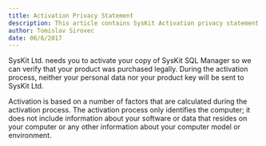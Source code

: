 ```yaml
---
title: Activation Privacy Statement
description: This article contains SysKit Activation privacy statement.
author: Tomislav Sirovec
date: 06/6/2017
---
```


SysKit Ltd. needs you to activate your copy of SysKit SQL Manager so we can verify that your product was purchased legally. During the activation process, neither your personal data nor your product key will be sent to SysKit Ltd.

Activation is based on a number of factors that are calculated during the activation process. The activation process only identifies the computer; it does not include information about your software or data that resides on your computer or any other information about your computer model or environment.